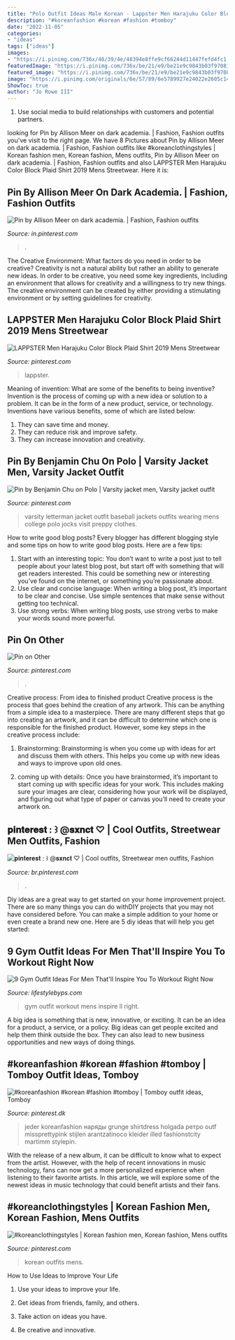 ```yaml
---
title: "Polo Outfit Ideas Male Korean - Lappster Men Harajuku Color Block Plaid Shirt 2019 Mens Streetwear"
description: "#koreanfashion #korean #fashion #tomboy"
date: "2022-11-05"
categories:
- "ideas"
tags: ["ideas"]
images:
- "https://i.pinimg.com/736x/48/39/4e/48394e8ffe9cf66244d11447fefd4fc1.jpg"
featuredImage: "https://i.pinimg.com/736x/be/21/e9/be21e9c9843b03f9708117ad23cb0a06.jpg"
featured_image: "https://i.pinimg.com/736x/be/21/e9/be21e9c9843b03f9708117ad23cb0a06.jpg"
image: "https://i.pinimg.com/originals/6e/57/89/6e5789927e24022e2605c14643c57bf0.jpg"
ShowToc: true
author: "Jo Rowe III"
---
```



1. Use social media to build relationships with customers and potential partners.

	

		
looking for Pin by Allison Meer on dark academia. | Fashion, Fashion outfits you've visit to the right page. We have 8 Pictures about Pin by Allison Meer on dark academia. | Fashion, Fashion outfits like #koreanclothingstyles | Korean fashion men, Korean fashion, Mens outfits, Pin by Allison Meer on dark academia. | Fashion, Fashion outfits and also LAPPSTER Men Harajuku Color Block Plaid Shirt 2019 Mens Streetwear. Here it is:
		
    
## Pin By Allison Meer On Dark Academia. | Fashion, Fashion Outfits

<img loading=lazy src="https://i.pinimg.com/736x/a9/0a/aa/a90aaaffbf41c7092a4b98964f0fae93.jpg" onerror="this.onerror=null;this.src='https://tse4.mm.bing.net/th?id=OIP.x3xw4odIZ3-g48YTyEl2JQHaHa&amp;pid=15.1';" alt="Pin by Allison Meer on dark academia. | Fashion, Fashion outfits">

_Source: in.pinterest.com_

>. 

	

The Creative Environment: What factors do you need in order to be creative?
Creativity is not a natural ability but rather an ability to generate new ideas. In order to be creative, you need some key ingredients, including an environment that allows for creativity and a willingness to try new things. The creative environment can be created by either providing a stimulating environment or by setting guidelines for creativity.

    
## LAPPSTER Men Harajuku Color Block Plaid Shirt 2019 Mens Streetwear

<img loading=lazy src="https://i.pinimg.com/736x/48/39/4e/48394e8ffe9cf66244d11447fefd4fc1.jpg" onerror="this.onerror=null;this.src='https://tse4.mm.bing.net/th?id=OIP.GLVZDktaK8sEc31zGLQrawHaHx&amp;pid=15.1';" alt="LAPPSTER Men Harajuku Color Block Plaid Shirt 2019 Mens Streetwear">

_Source: pinterest.com_

>lappster. 

	

Meaning of invention: What are some of the benefits to being inventive?
Invention is the process of coming up with a new idea or solution to a problem. It can be in the form of a new product, service, or technology. Inventions have various benefits, some of which are listed below: 
1. They can save time and money.
2. They can reduce risk and improve safety. 
3. They can increase innovation and creativity.

    
## Pin By Benjamin Chu On Polo | Varsity Jacket Men, Varsity Jacket Outfit

<img loading=lazy src="https://i.pinimg.com/736x/be/21/e9/be21e9c9843b03f9708117ad23cb0a06.jpg" onerror="this.onerror=null;this.src='https://tse1.mm.bing.net/th?id=OIP.-YCuvhvRt5AbFcKnppmbSwAAAA&amp;pid=15.1';" alt="Pin by Benjamin Chu on Polo | Varsity jacket men, Varsity jacket outfit">

_Source: pinterest.com_

>varsity letterman jacket outfit baseball jackets outfits wearing mens college polo jocks visit preppy clothes. 

	

How to write good blog posts?
Every blogger has different blogging style and some tips on how to write good blog posts. Here are a few tips: 
1. Start with an interesting topic: You don’t want to write a post just to tell people about your latest blog post, but start off with something that will get readers interested. This could be something new or interesting you’ve found on the internet, or something you’re passionate about. 
2. Use clear and concise language: When writing a blog post, it’s important to be clear and concise. Use simple sentences that make sense without getting too technical. 
3. Use strong verbs: When writing blog posts, use strong verbs to make your words sound more powerful.

    
## Pin On Other

<img loading=lazy src="https://i.pinimg.com/736x/99/d8/eb/99d8eb73f13d0323e4a7964422cde21c.jpg" onerror="this.onerror=null;this.src='https://tse2.mm.bing.net/th?id=OIP.n_LO9CvecjSeacyM4JDZsAHaQM&amp;pid=15.1';" alt="Pin on Other">

_Source: pinterest.com_

>. 

	

Creative process: From idea to finished product
Creative process is the process that goes behind the creation of any artwork. This can be anything from a simple idea to a masterpiece. There are many different steps that go into creating an artwork, and it can be difficult to determine which one is responsible for the finished product. However, some key steps in the creative process include:
1. Brainstorming: Brainstorming is when you come up with ideas for art and discuss them with others. This helps you come up with new ideas and ways to improve upon old ones.

2. coming up with details: Once you have brainstormed, it’s important to start coming up with specific ideas for your work. This includes making sure your images are clear, considering how your work will be displayed, and figuring out what type of paper or canvas you’ll need to create your artwork on.

    
## 𝐩𝐢𝐧𝐭𝐞𝐫𝐞𝐬𝐭 : ꒱ @𝐬𝐱𝐧𝐜𝐭 ♡ | Cool Outfits, Streetwear Men Outfits, Fashion

<img loading=lazy src="https://i.pinimg.com/originals/6e/57/89/6e5789927e24022e2605c14643c57bf0.jpg" onerror="this.onerror=null;this.src='https://tse3.mm.bing.net/th?id=OIP._h-QZueDOSlHHF0zzTEhUgHaII&amp;pid=15.1';" alt="𝐩𝐢𝐧𝐭𝐞𝐫𝐞𝐬𝐭 : ꒱ @𝐬𝐱𝐧𝐜𝐭 ♡ | Cool outfits, Streetwear men outfits, Fashion">

_Source: br.pinterest.com_

>. 

	

Diy ideas are a great way to get started on your home improvement project. There are so many things you can do withDIY projects that you may not have considered before. You can make a simple addition to your home or even create a brand new one. Here are 5 diy ideas that will help you get started:

    
## 9 Gym Outfit Ideas For Men That&#039;ll Inspire You To Workout Right Now

<img loading=lazy src="https://cdn.shopify.com/s/files/1/0162/2116/files/gym_outfit_ideas_for_men_9.jpg?v=1496806537" onerror="this.onerror=null;this.src='https://tse2.mm.bing.net/th?id=OIP.araEl8K3PeNPyCx9f0v4-wHaPH&amp;pid=15.1';" alt="9 Gym Outfit Ideas For Men That&#039;ll Inspire You To Workout Right Now">

_Source: lifestylebyps.com_

>gym outfit workout mens inspire ll right. 

	

A big idea is something that is new, innovative, or exciting. It can be an idea for a product, a service, or a policy. Big ideas can get people excited and help them think outside the box. They can also lead to new business opportunities and new ways of doing things.

    
## #koreanfashion #korean #fashion #tomboy | Tomboy Outfit Ideas, Tomboy

<img loading=lazy src="https://i.pinimg.com/736x/06/9a/f4/069af4e7f9b6c8fd934b67d3c440003f.jpg" onerror="this.onerror=null;this.src='https://tse2.mm.bing.net/th?id=OIP.d0dYXDRUoOG7x3cUQlUF6AHaJ3&amp;pid=15.1';" alt="#koreanfashion #korean #fashion #tomboy | Tomboy outfit ideas, Tomboy">

_Source: pinterest.dk_

>jeder koreanfashion наряды grunge shirtdress holgada ретро outf missprettypink stijlen arantzatinoco kleider illed fashionstcity martimm stylepin. 

	

With the release of a new album, it can be difficult to know what to expect from the artist. However, with the help of recent innovations in music technology, fans can now get a more personalized experience when listening to their favorite artists. In this article, we will explore some of the newest ideas in music technology that could benefit artists and their fans.

    
## #koreanclothingstyles | Korean Fashion Men, Korean Fashion, Mens Outfits

<img loading=lazy src="https://i.pinimg.com/736x/8c/b5/21/8cb52104dfcb864f26713edfa019174b.jpg" onerror="this.onerror=null;this.src='https://tse3.mm.bing.net/th?id=OIP.v4tGm0LDwbQcOZ3in-obygHaJ4&amp;pid=15.1';" alt="#koreanclothingstyles | Korean fashion men, Korean fashion, Mens outfits">

_Source: pinterest.com_

>korean outfits mens. 

	

How to Use Ideas to Improve Your Life
1. Use your ideas to improve your life.
2. Get ideas from friends, family, and others.

3. Take action on ideas you have.

4. Be creative and innovative.

